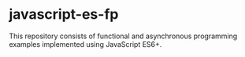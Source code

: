 # javascript-es-fp
This repository consists of functional and asynchronous programming examples implemented using JavaScript ES6+.
